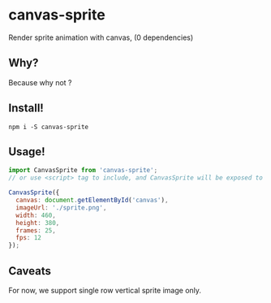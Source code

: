 # canvas-sprite

Render sprite animation with canvas, (0 dependencies)

## Why?

Because why not ?

## Install!

```
npm i -S canvas-sprite
```

## Usage!

```js
import CanvasSprite from 'canvas-sprite';
// or use <script> tag to include, and CanvasSprite will be exposed to global

CanvasSprite({
  canvas: document.getElementById('canvas'),
  imageUrl: './sprite.png',
  width: 460,
  height: 380,
  frames: 25,
  fps: 12
});
```

## Caveats

For now, we support single row vertical sprite image only.
